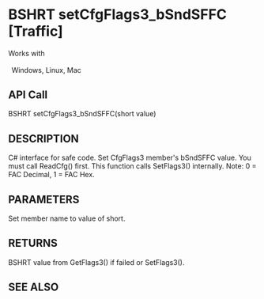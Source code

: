 # BSHRT setCfgFlags3_bSndSFFC [Traffic]

Works with <p class="s1" style="padding-top: 2pt;padding-left: 5pt;text-indent: 0pt;text-align: justify;"><a name="bookmark404">&zwnj;</a>Windows, Linux, Mac</p>

## API Call
BSHRT setCfgFlags3_bSndSFFC(short value)
## DESCRIPTION
C# interface for safe code. Set CfgFlags3 member&#39;s bSndSFFC value. You must call ReadCfg() first. This function calls SetFlags3() internally. Note: 0 = FAC Decimal, 1 = FAC Hex.

## PARAMETERS
Set member name to value of short.

## RETURNS
BSHRT value from GetFlags3() if failed or SetFlags3().

## SEE ALSO

